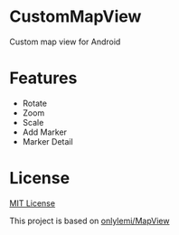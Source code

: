 # CustomMapView
Custom map view for Android

# Features
* Rotate
* Zoom
* Scale
* Add Marker
* Marker Detail

# License
[MIT License](LICENSE.md)

This project is based on [onlylemi/MapView](https://github.com/onlylemi/MapView)
